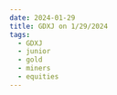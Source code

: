 ```yaml
---
date: 2024-01-29
title: GDXJ on 1/29/2024
tags: 
  - GDXJ
  - junior
  - gold
  - miners
  - equities
---
```

<div class="post">
<snapshot-grid 
    :reports="['2024/01/26/CTA/GDXJ', '2024/01/29/CTA/GDXJ', '2024/01/29/MTP/GDXJ']"
    chart="2024/01/29/Chart/GDXJ"
/>
<p>

</p>
<p>

</p>
</div>